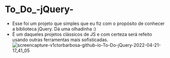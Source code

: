 # To_Do_-jQuery-
- Esse foi um projeto que simples que eu fiz com o propósito de conhecer a biblioteca jQuery. Dá uma olhadinha :) <br>
- É um daqueles projetos clássicos de JS e com certeza será refeito usando outras ferramentas mais sofisticadas.
![screencapture-v1ctorbarbosa-github-io-To-Do-jQuery-2022-04-21-17_41_05](https://user-images.githubusercontent.com/101783823/164548928-44f892f6-6f4c-4d44-82eb-6b8a3b96d22e.png)
